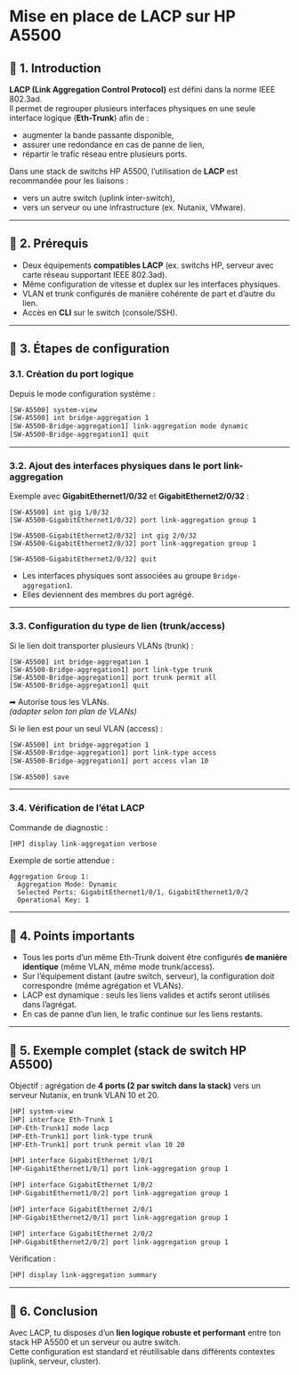# Mise en place de LACP sur HP A5500

## 🔹 1. Introduction
**LACP (Link Aggregation Control Protocol)** est défini dans la norme IEEE 802.3ad.  
Il permet de regrouper plusieurs interfaces physiques en une seule interface logique (**Eth-Trunk**) afin de :  
- augmenter la bande passante disponible,  
- assurer une redondance en cas de panne de lien,  
- répartir le trafic réseau entre plusieurs ports.  

Dans une stack de switchs HP A5500, l’utilisation de **LACP** est recommandée pour les liaisons :  
- vers un autre switch (uplink inter-switch),  
- vers un serveur ou une infrastructure (ex. Nutanix, VMware).  

---

## 🔹 2. Prérequis
- Deux équipements **compatibles LACP** (ex. switchs HP, serveur avec carte réseau supportant IEEE 802.3ad).  
- Même configuration de vitesse et duplex sur les interfaces physiques.  
- VLAN et trunk configurés de manière cohérente de part et d’autre du lien.  
- Accès en **CLI** sur le switch (console/SSH).

---

## 🔹 3. Étapes de configuration

### 3.1. Création du port logique 
Depuis le mode configuration système :
```bash
[SW-A5500] system-view
[SW-A5500] int bridge-aggregation 1
[SW-A5500-Bridge-aggregation1] link-aggregation mode dynamic
[SW-A5500-Bridge-aggregation1] quit
```

---

### 3.2. Ajout des interfaces physiques dans le port link-aggregation
Exemple avec **GigabitEthernet1/0/32** et **GigabitEthernet2/0/32** :
```
[SW-A5500] int gig 1/0/32
[SW-A5500-GigabitEthernet1/0/32] port link-aggregation group 1

[SW-A5500-GigabitEthernet2/0/32] int gig 2/0/32
[SW-A5500-GigabitEthernet2/0/32] port link-aggregation group 1

[SW-A5500-GigabitEthernet2/0/32] quit
```

- Les interfaces physiques sont associées au groupe `Bridge-aggregation1`.  
- Elles deviennent des membres du port agrégé.  

---

### 3.3. Configuration du type de lien (trunk/access)
Si le lien doit transporter plusieurs VLANs (trunk) :
```
[SW-A5500] int bridge-aggregation 1
[SW-A5500-Bridge-aggregation1] port link-type trunk
[SW-A5500-Bridge-aggregation1] port trunk permit all
[SW-A5500-Bridge-aggregation1] quit
```
➡ Autorise tous les VLANs.  
*(adapter selon ton plan de VLANs)*  

Si le lien est pour un seul VLAN (access) :
```bash
[SW-A5500] int bridge-aggregation 1
[SW-A5500-Bridge-aggregation1] port link-type access
[SW-A5500-Bridge-aggregation1] port access vlan 10
```

```
[SW-A5500] save
```

---

### 3.4. Vérification de l’état LACP
Commande de diagnostic :
```bash
[HP] display link-aggregation verbose
```

Exemple de sortie attendue :
```
Aggregation Group 1:
  Aggregation Mode: Dynamic
  Selected Ports: GigabitEthernet1/0/1, GigabitEthernet1/0/2
  Operational Key: 1
```

---

## 🔹 4. Points importants
- Tous les ports d’un même Eth-Trunk doivent être configurés **de manière identique** (même VLAN, même mode trunk/access).  
- Sur l’équipement distant (autre switch, serveur), la configuration doit correspondre (même agrégation et VLANs).  
- LACP est dynamique : seuls les liens valides et actifs seront utilisés dans l’agrégat.  
- En cas de panne d’un lien, le trafic continue sur les liens restants.  

---

## 🔹 5. Exemple complet (stack de switch HP A5500)
Objectif : agrégation de **4 ports (2 par switch dans la stack)** vers un serveur Nutanix, en trunk VLAN 10 et 20.  

```bash
[HP] system-view
[HP] interface Eth-Trunk 1
[HP-Eth-Trunk1] mode lacp
[HP-Eth-Trunk1] port link-type trunk
[HP-Eth-Trunk1] port trunk permit vlan 10 20

[HP] interface GigabitEthernet 1/0/1
[HP-GigabitEthernet1/0/1] port link-aggregation group 1

[HP] interface GigabitEthernet 1/0/2
[HP-GigabitEthernet1/0/2] port link-aggregation group 1

[HP] interface GigabitEthernet 2/0/1
[HP-GigabitEthernet2/0/1] port link-aggregation group 1

[HP] interface GigabitEthernet 2/0/2
[HP-GigabitEthernet2/0/2] port link-aggregation group 1
```

Vérification :
```bash
[HP] display link-aggregation summary
```

---

## 🔹 6. Conclusion
Avec LACP, tu disposes d’un **lien logique robuste et performant** entre ton stack HP A5500 et un serveur ou autre switch.  
Cette configuration est standard et réutilisable dans différents contextes (uplink, serveur, cluster).  
